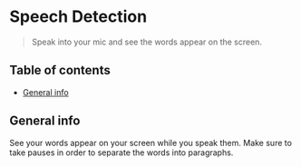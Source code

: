 # Speech Detection
> Speak into your mic and see the words appear on the screen.

## Table of contents
* [General info](#general-info)

## General info
See your words appear on your screen while you speak them. Make sure to take pauses in order to separate the words into paragraphs.
